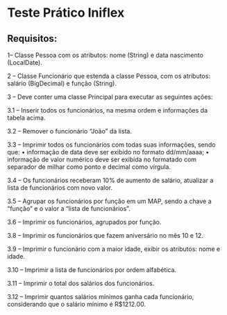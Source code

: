 # Teste Prático Iniflex

## Requisitos:

1– Classe Pessoa com os atributos: nome (String) e data nascimento (LocalDate).

2 – Classe Funcionário que estenda a classe Pessoa, com os atributos: salário (BigDecimal) e função (String).

3 – Deve conter uma classe Principal para executar as seguintes ações:

3.1 – Inserir todos os funcionários, na mesma ordem e informações da tabela acima.

3.2 – Remover o funcionário “João” da lista.

3.3 – Imprimir todos os funcionários com todas suas informações, sendo que:
    • informação de data deve ser exibido no formato dd/mm/aaaa;
    • informação de valor numérico deve ser exibida no formatado com separador de milhar como ponto e decimal como vírgula.

3.4 – Os funcionários receberam 10% de aumento de salário, atualizar a lista de funcionários com novo valor.

3.5 – Agrupar os funcionários por função em um MAP, sendo a chave a “função” e o valor a “lista de funcionários”.

3.6 – Imprimir os funcionários, agrupados por função.

3.8 – Imprimir os funcionários que fazem aniversário no mês 10 e 12.

3.9 – Imprimir o funcionário com a maior idade, exibir os atributos: nome e idade.

3.10 – Imprimir a lista de funcionários por ordem alfabética.

3.11 – Imprimir o total dos salários dos funcionários.

3.12 – Imprimir quantos salários mínimos ganha cada funcionário, considerando que o salário mínimo é R$1212.00.